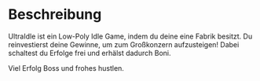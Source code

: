 # Beschreibung 
UltraIdle ist ein Low-Poly Idle Game, indem du deine eine Fabrik besitzt. Du reinvestierst deine Gewinne, um zum Großkonzern aufzusteigen! Dabei schaltest du Erfolge frei und erhälst dadurch Boni.

Viel Erfolg Boss und frohes hustlen.